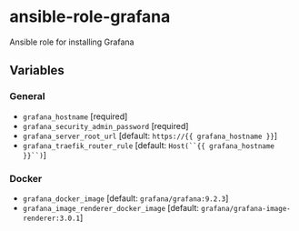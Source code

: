 # ansible-role-grafana

Ansible role for installing Grafana

## Variables

### General

- `grafana_hostname` [required]
- `grafana_security_admin_password` [required]
- `grafana_server_root_url` [default: `https://{{ grafana_hostname }}`]
- `grafana_traefik_router_rule` [default: `Host(``{{ grafana_hostname }}``)`]

### Docker

- `grafana_docker_image` [default: `grafana/grafana:9.2.3`]
- `grafana_image_renderer_docker_image` [default: `grafana/grafana-image-renderer:3.0.1`]
